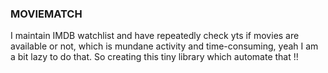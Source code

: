 ### MOVIEMATCH

I maintain IMDB watchlist and have repeatedly check yts if movies are available or not, which is mundane activity and time-consuming, yeah I am a bit lazy to do that.
So creating this tiny library which automate that !!

